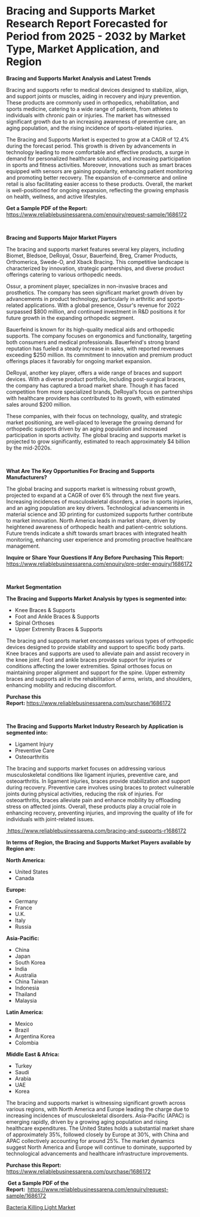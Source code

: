<p><h1>Bracing and Supports Market Research Report Forecasted for Period from 2025 -  2032 by Market Type, Market Application, and Region</h1></p><p><strong>Bracing and Supports Market Analysis and Latest Trends</strong></p>
<p><p>Bracing and supports refer to medical devices designed to stabilize, align, and support joints or muscles, aiding in recovery and injury prevention. These products are commonly used in orthopedics, rehabilitation, and sports medicine, catering to a wide range of patients, from athletes to individuals with chronic pain or injuries. The market has witnessed significant growth due to an increasing awareness of preventive care, an aging population, and the rising incidence of sports-related injuries.</p><p>The Bracing and Supports Market is expected to grow at a CAGR of 12.4% during the forecast period. This growth is driven by advancements in technology leading to more comfortable and effective products, a surge in demand for personalized healthcare solutions, and increasing participation in sports and fitness activities. Moreover, innovations such as smart braces equipped with sensors are gaining popularity, enhancing patient monitoring and promoting better recovery. The expansion of e-commerce and online retail is also facilitating easier access to these products. Overall, the market is well-positioned for ongoing expansion, reflecting the growing emphasis on health, wellness, and active lifestyles.</p></p>
<p><strong>Get a Sample PDF of the Report:&nbsp;</strong> <a href="https://www.reliablebusinessarena.com/enquiry/request-sample/1686172?utm_campaign=2189&utm_medium=2&utm_source=Github&utm_content=ia&utm_term=04032025&utm_id=bracing-and-supports">https://www.reliablebusinessarena.com/enquiry/request-sample/1686172</a></p>
<p>&nbsp;</p>
<p><strong>Bracing and Supports Major Market Players</strong></p>
<p><p>The bracing and supports market features several key players, including Biomet, Bledsoe, DeRoyal, Ossur, Bauerfeind, Breg, Cramer Products, Orthomerica, Swede-O, and Xback Bracing. This competitive landscape is characterized by innovation, strategic partnerships, and diverse product offerings catering to various orthopedic needs.</p><p>Ossur, a prominent player, specializes in non-invasive braces and prosthetics. The company has seen significant market growth driven by advancements in product technology, particularly in arthritic and sports-related applications. With a global presence, Ossur's revenue for 2022 surpassed $800 million, and continued investment in R&D positions it for future growth in the expanding orthopedic segment.</p><p>Bauerfeind is known for its high-quality medical aids and orthopedic supports. The company focuses on ergonomics and functionality, targeting both consumers and medical professionals. Bauerfeind's strong brand reputation has fueled a steady increase in sales, with reported revenues exceeding $250 million. Its commitment to innovation and premium product offerings places it favorably for ongoing market expansion.</p><p>DeRoyal, another key player, offers a wide range of braces and support devices. With a diverse product portfolio, including post-surgical braces, the company has captured a broad market share. Though it has faced competition from more specialized brands, DeRoyal’s focus on partnerships with healthcare providers has contributed to its growth, with estimated sales around $200 million.</p><p>These companies, with their focus on technology, quality, and strategic market positioning, are well-placed to leverage the growing demand for orthopedic supports driven by an aging population and increased participation in sports activity. The global bracing and supports market is projected to grow significantly, estimated to reach approximately $4 billion by the mid-2020s.</p></p>
<p>&nbsp;</p>
<p><strong>What Are The Key Opportunities For Bracing and Supports Manufacturers?</strong></p>
<p><p>The global bracing and supports market is witnessing robust growth, projected to expand at a CAGR of over 6% through the next five years. Increasing incidences of musculoskeletal disorders, a rise in sports injuries, and an aging population are key drivers. Technological advancements in material science and 3D printing for customized supports further contribute to market innovation. North America leads in market share, driven by heightened awareness of orthopedic health and patient-centric solutions. Future trends indicate a shift towards smart braces with integrated health monitoring, enhancing user experience and promoting proactive healthcare management.</p></p>
<p><strong>Inquire or Share Your Questions If Any Before Purchasing This Report:</strong> <a href="https://www.reliablebusinessarena.com/enquiry/pre-order-enquiry/1686172?utm_campaign=2189&utm_medium=2&utm_source=Github&utm_content=ia&utm_term=04032025&utm_id=bracing-and-supports">https://www.reliablebusinessarena.com/enquiry/pre-order-enquiry/1686172</a></p>
<p>&nbsp;</p>
<p><strong>Market Segmentation</strong></p>
<p><strong>The Bracing and Supports Market Analysis by types is segmented into:</strong></p>
<p><ul><li>Knee Braces & Supports</li><li>Foot and Ankle Braces & Supports</li><li>Spinal Orthoses</li><li>Upper Extremity Braces & Supports</li></ul></p>
<p><p>The bracing and supports market encompasses various types of orthopedic devices designed to provide stability and support to specific body parts. Knee braces and supports are used to alleviate pain and assist recovery in the knee joint. Foot and ankle braces provide support for injuries or conditions affecting the lower extremities. Spinal orthoses focus on maintaining proper alignment and support for the spine. Upper extremity braces and supports aid in the rehabilitation of arms, wrists, and shoulders, enhancing mobility and reducing discomfort.</p></p>
<p><strong>Purchase this Report:&nbsp;</strong><a href="https://www.reliablebusinessarena.com/purchase/1686172?utm_campaign=2189&utm_medium=2&utm_source=Github&utm_content=ia&utm_term=04032025&utm_id=bracing-and-supports">https://www.reliablebusinessarena.com/purchase/1686172</a></p>
<p>&nbsp;</p>
<p><strong>The Bracing and Supports Market Industry Research by Application is segmented into:</strong></p>
<p><ul><li>Ligament Injury</li><li>Preventive Care</li><li>Osteoarthritis</li></ul></p>
<p><p>The bracing and supports market focuses on addressing various musculoskeletal conditions like ligament injuries, preventive care, and osteoarthritis. In ligament injuries, braces provide stabilization and support during recovery. Preventive care involves using braces to protect vulnerable joints during physical activities, reducing the risk of injuries. For osteoarthritis, braces alleviate pain and enhance mobility by offloading stress on affected joints. Overall, these products play a crucial role in enhancing recovery, preventing injuries, and improving the quality of life for individuals with joint-related issues.</p></p>
<p><a href="https://www.reliablebusinessarena.com/bracing-and-supports-r1686172?utm_campaign=2189&utm_medium=2&utm_source=Github&utm_content=ia&utm_term=04032025&utm_id=bracing-and-supports">&nbsp;https://www.reliablebusinessarena.com/bracing-and-supports-r1686172</a></p>
<p><strong>In terms of Region, the Bracing and Supports Market Players available by Region are:</strong></p>
<p>
    <p> <strong> North America: </strong>
        <ul>
            <li>United States</li>
            <li>Canada</li>
        </ul>
        </p> 
    <p> <strong> Europe: </strong>
        <ul>
            <li>Germany</li>
            <li>France</li>
            <li>U.K.</li>
            <li>Italy</li>
            <li>Russia</li>
        </ul>
        </p> 
    <p> <strong> Asia-Pacific: </strong>
        <ul>
            <li>China</li>
            <li>Japan</li>
            <li>South Korea</li>
            <li>India</li>
            <li>Australia</li>
            <li>China Taiwan</li>
            <li>Indonesia</li>
            <li>Thailand</li>
            <li>Malaysia</li>
        </ul>
        </p> 
    <p> <strong> Latin America: </strong>
        <ul>
            <li>Mexico</li>
            <li>Brazil</li>
            <li>Argentina Korea</li>
            <li>Colombia</li>
        </ul>
        </p> 
    <p> <strong> Middle East & Africa: </strong>
        <ul>
            <li>Turkey</li>
            <li>Saudi</li>
            <li>Arabia</li>
            <li>UAE</li>
            <li>Korea</li>
        </ul>
    </p>
    </p>
<p><p>The bracing and supports market is witnessing significant growth across various regions, with North America and Europe leading the charge due to increasing incidences of musculoskeletal disorders. Asia-Pacific (APAC) is emerging rapidly, driven by a growing aging population and rising healthcare expenditures. The United States holds a substantial market share of approximately 35%, followed closely by Europe at 30%, with China and APAC collectively accounting for around 25%. The market dynamics suggest North America and Europe will continue to dominate, supported by technological advancements and healthcare infrastructure improvements.</p></p>
<p><strong>Purchase this Report: </strong><a href="https://www.reliablebusinessarena.com/purchase/1686172?utm_campaign=2189&utm_medium=2&utm_source=Github&utm_content=ia&utm_term=04032025&utm_id=bracing-and-supports">https://www.reliablebusinessarena.com/purchase/1686172</a></p>
<p>&nbsp;<strong>Get a Sample PDF of the Report:&nbsp;&nbsp;</strong><a href="https://www.reliablebusinessarena.com/enquiry/request-sample/1686172?utm_campaign=2189&utm_medium=2&utm_source=Github&utm_content=ia&utm_term=04032025&utm_id=bracing-and-supports">https://www.reliablebusinessarena.com/enquiry/request-sample/1686172</a></p>
<p><strong></strong></p>
<p><p><a href="https://github.com/FlorianWolf90/Market-Research-Report-List-1/blob/main/bacteria-killing-light-market.md?utm_campaign=2189&utm_medium=2&utm_source=Github&utm_content=ia&utm_term=04032025&utm_id=bracing-and-supports">Bacteria Killing Light Market</a></p></p>